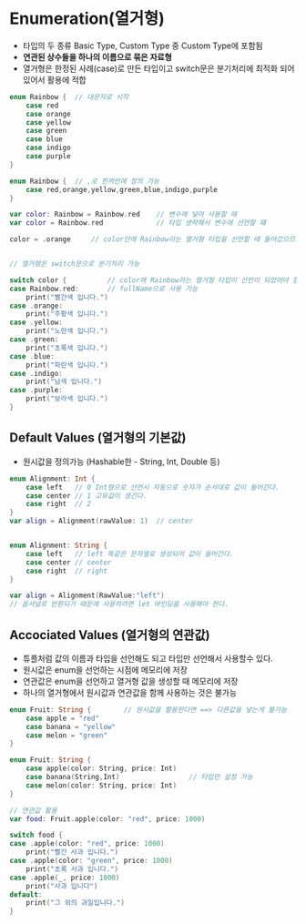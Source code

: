 # Enumeration(열거형)
- 타입의 두 종류 Basic Type, Custom Type 중 Custom Type에 포함됨
- **연관된 상수들을 하나의 이름으로 묶은 자료형**
- 열거형은 한정된 사례(case)로 만든 타입이고 switch문은 분기처리에 최적화 되어 있어서 활용에 적합

```swift
enum Rainbow {  // 대문자로 시작
    case red
    case orange
    case yellow
    case green
    case blue
    case indigo
    case purple
}

enum Rainbow {  // ,로 한꺼번에 정의 가능
    case red,orange,yellow,green,blue,indigo,purple
}

var color: Rainbow = Rainbow.red    // 변수에 넣어 사용할 때
var color = Rainbow.red             // 타입 생략해서 변수에 선언할 떄

color = .orange     // color안에 Rainbow라는 열거형 타입을 선언할 때 들어갔으므로 다음부터 생략가능


// 열거형은 switch문으로 분기처리 가능

switch color {          // color에 Rainbow라는 열거형 타입이 선언이 되었어야 함
case Rainbow.red:       // fullName으로 사용 가능
    print("빨간색 입니다.")
case .orange:
    print("주황색 입니다.")
case .yellow:
    print("노란색 입니다.")
case .green:
    print("초록색 입니다.")
case .blue:
    print("파란색 입니다.")
case .indigo:
    print("남색 입니다.")
case .purple:
    print("보라색 입니다.")
}
```

## Default Values (열거형의 기본값)
- 원시값을 정의가능 (Hashable한 - String, Int, Double 등)

```swift
enum Alignment: Int {
    case left   // 0 Int형으로 선언시 자동으로 숫자가 순서대로 값이 들어간다.
    case center // 1 고유값이 생긴다.
    case right  // 2
}
var align = Alignment(rawValue: 1)  // center


enum Alignment: String {
    case left   // left 똑같은 문자열로 생성되어 값이 들어간다.
    case center // center 
    case right  // right
}

var align = Alignment(RawValue:"left")
// 옵셔널로 반환되기 때문에 사용하려면 let 바인딩을 사용해야 한다.
```

## Accociated Values (열거형의 연관값)
- 튜플처럼 값의 이름과 타입을 선언해도 되고 타입만 선언해서 사용할수 있다.
- 원시값은 enum을 선언하는 시점에 메모리에 저장
- 연관값은 enum을 선언하고 열거형 값을 생성할 때 메모리에 저장
- 하나의 열거형에서 원시값과 연관값을 함께 사용하는 것은 불가능

```swift
enum Fruit: String {        // 원시값을 활용한다면 ==> 다른값을 넣는게 불가능
    case apple = "red"
    case banana = "yellow"
    case melon = "green"
}

enum Fruit: String {
    case apple(color: String, price: Int)
    case banana(String,Int)                 // 타입만 설정 가능
    case melon(color: String, price: Int)
}

// 연관값 활용
var food: Fruit.apple(color: "red", price: 1000)

switch food {
case .apple(color: "red", price: 1000)
    print("빨간 사과 입니다.")
case .apple(color: "green", price: 1000)
    print("초록 사과 입니다.")
case .apple(_, price: 1000)
    print("사과 입니다")
default:
    print("그 외의 과일입니다.")
}
```
